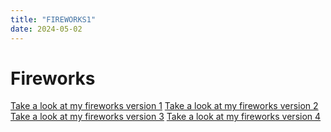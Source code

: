 ```yaml
---
title: "FIREWORKS1"
date: 2024-05-02
---
```


# Fireworks

[Take a look at my fireworks version 1](/creative-coding-pages/code/fireworks01/index.html)
[Take a look at my fireworks version 2](/creative-coding-pages/code/fireworks02/index.html)
[Take a look at my fireworks version 3](/creative-coding-pages/code/fireworks03/index.html)
[Take a look at my fireworks version 4](/creative-coding-pages/code/fireworks04/index.html)
